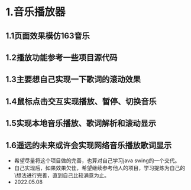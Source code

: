 # 1.音乐播放器
## 1.1页面效果模仿163音乐
## 1.2播放功能参考一些项目源代码
## 1.3主要想自己实现一下歌词的滚动效果
## 1.4鼠标点击交互实现播放、暂停、切换音乐
## 1.5实现本地音乐播放、歌词解析和滚动显示
## 1.6遥远的未来或许会实现网络音乐播放歌词显示
* 希望尽量将这个项目做的完善，也算对自己学习java swing的一个交代。
* 自己实现后，如果效果欠佳，希望继续参考他人的项目，学习提炼为自己的\想法进行完善，直到自己比较满意为止。
* 2022.05.08